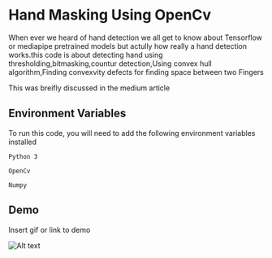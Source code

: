 
# Hand Masking Using OpenCv

When ever we heard of hand detection we all get to know about Tensorflow or mediapipe pretrained models but actully how really a hand detection works.this code is about detecting hand using thresholding,bitmasking,countur detection,Using convex hull algorithm,Finding convexvity defects for finding space between two Fingers

This was breifly discussed in the medium article 

## Environment Variables

To run this code, you will need to add the following environment variables installed

`Python 3`

`OpenCv`

`Numpy`







## Demo

Insert gif or link to demo

![Alt text](https://github.com/rohanailoni/Hand-Masking--1/blob/main/assets/frame%202021-08-20%2019-54-24.gif?raw=true)

  
